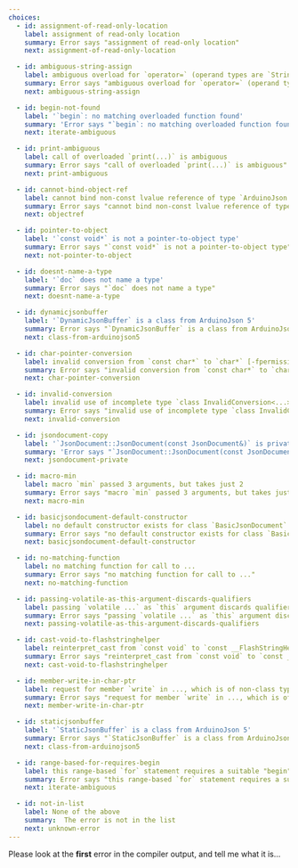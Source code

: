 ```yaml
---
choices:
  - id: assignment-of-read-only-location
    label: assignment of read-only location
    summary: Error says "assignment of read-only location"
    next: assignment-of-read-only-location

  - id: ambiguous-string-assign
    label: ambiguous overload for `operator=` (operand types are `String` and ...)
    summary: Error says "ambiguous overload for `operator=` (operand types are `String` and ...)"
    next: ambiguous-string-assign

  - id: begin-not-found
    label: '`begin`: no matching overloaded function found'
    summary: 'Error says "`begin`: no matching overloaded function found"'
    next: iterate-ambiguous

  - id: print-ambiguous
    label: call of overloaded `print(...)` is ambiguous
    summary: Error says "call of overloaded `print(...)` is ambiguous"
    next: print-ambiguous

  - id: cannot-bind-object-ref
    label: cannot bind non-const lvalue reference of type `ArduinoJson::JsonObject&` ...
    summary: Error says "cannot bind non-const lvalue reference of type `ArduinoJson::JsonObject&` ..."
    next: objectref

  - id: pointer-to-object
    label: '`const void*` is not a pointer-to-object type'
    summary: Error says "`const void*` is not a pointer-to-object type"
    next: not-pointer-to-object

  - id: doesnt-name-a-type
    label: '`doc` does not name a type'
    summary: Error says "`doc` does not name a type"
    next: doesnt-name-a-type

  - id: dynamicjsonbuffer
    label: '`DynamicJsonBuffer` is a class from ArduinoJson 5'
    summary: Error says "`DynamicJsonBuffer` is a class from ArduinoJson 5"
    next: class-from-arduinojson5

  - id: char-pointer-conversion
    label: invalid conversion from `const char*` to `char*` [-fpermissive]
    summary: Error says "invalid conversion from `const char*` to `char*` [-fpermissive]"
    next: char-pointer-conversion

  - id: invalid-conversion
    label: invalid use of incomplete type `class InvalidConversion<...>`
    summary: Error says "invalid use of incomplete type `class InvalidConversion<...>`"
    next: invalid-conversion

  - id: jsondocument-copy
    label: '`JsonDocument::JsonDocument(const JsonDocument&)` is private'
    summary: 'Error says "`JsonDocument::JsonDocument(const JsonDocument&)` is private"'
    next: jsondocument-private

  - id: macro-min
    label: macro `min` passed 3 arguments, but takes just 2
    summary: Error says "macro `min` passed 3 arguments, but takes just 2"
    next: macro-min

  - id: basicjsondocument-default-constructor
    label: no default constructor exists for class `BasicJsonDocument`
    summary: Error says "no default constructor exists for class `BasicJsonDocument`"
    next: basicjsondocument-default-constructor

  - id: no-matching-function
    label: no matching function for call to ...
    summary: Error says "no matching function for call to ..."
    next: no-matching-function

  - id: passing-volatile-as-this-argument-discards-qualifiers
    label: passing `volatile ...` as `this` argument discards qualifiers [-fpermissive]
    summary: Error says "passing `volatile ...` as `this` argument discards qualifiers [-fpermissive]"
    next: passing-volatile-as-this-argument-discards-qualifiers

  - id: cast-void-to-flashstringhelper
    label: reinterpret_cast from `const void` to `const __FlashStringHelper *` is not allowed
    summary: Error says "reinterpret_cast from `const void` to `const __FlashStringHelper *` is not allowed"
    next: cast-void-to-flashstringhelper

  - id: member-write-in-char-ptr
    label: request for member `write` in ..., which is of non-class type `char*`
    summary: Error says "request for member `write` in ..., which is of non-class type `char*`"
    next: member-write-in-char-ptr

  - id: staticjsonbuffer
    label: '`StaticJsonBuffer` is a class from ArduinoJson 5'
    summary: Error says "`StaticJsonBuffer` is a class from ArduinoJson 5"
    next: class-from-arduinojson5

  - id: range-based-for-requires-begin
    label: this range-based `for` statement requires a suitable "begin" function and none was found
    summary: Error says "this range-based `for` statement requires a suitable "begin" function and none was found"
    next: iterate-ambiguous

  - id: not-in-list
    label: None of the above
    summary:  The error is not in the list
    next: unknown-error
---
```


Please look at the **first** error in the compiler output, and tell me what it is...